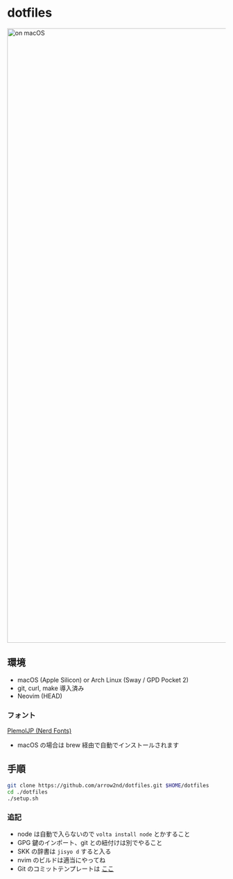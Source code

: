 # dotfiles

<img width="1416" alt="on macOS" src="https://github.com/arrow2nd/dotfiles/assets/44780846/7dbea9da-0306-4cc2-958c-5ffea8a49eb3">

## 環境

- macOS (Apple Silicon) or Arch Linux (Sway / GPD Pocket 2)
- git, curl, make 導入済み
- Neovim (HEAD)

### フォント

[PlemolJP (Nerd Fonts)](https://github.com/yuru7/PlemolJP)

- macOS の場合は brew 経由で自動でインストールされます

## 手順

```sh
git clone https://github.com/arrow2nd/dotfiles.git $HOME/dotfiles
cd ./dotfiles
./setup.sh
```

### 追記

- node は自動で入らないので `volta install node` とかすること
- GPG 鍵のインポート、git との紐付けは別でやること
- SKK の辞書は `jisyo d` すると入る
- nvim のビルドは適当にやってね
- Git のコミットテンプレートは
  [ここ](https://gist.github.com/arrow2nd/45056915238a1ed84982b4cfff5210d5)
